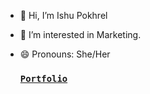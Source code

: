 - 👋 Hi, I’m Ishu Pokhrel
- 👀 I’m interested in Marketing.
- 😄 Pronouns: She/Her

  ### [`Portfolio`](https://www.pokhrelishu.github.io) 
<!---
- ⚡ Fun fact: 


pokhrelishu/pokhrelishu is a ✨ special ✨ repository because its `README.md` (this file) appears on your GitHub profile.
You can click the Preview link to take a look at your changes.
--->
